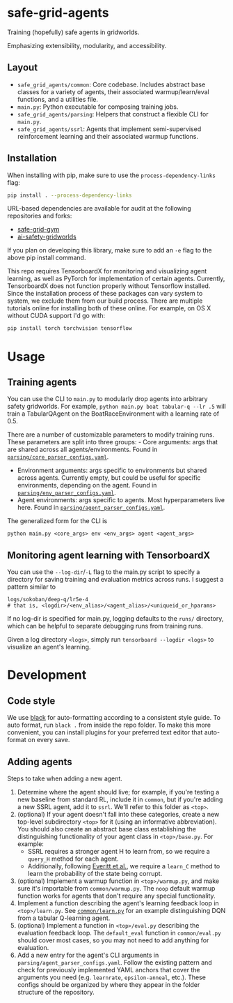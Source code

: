 # safe-grid-agents

Training (hopefully) safe agents in gridworlds.

Emphasizing extensibility, modularity, and accessibility.

## Layout

-   `safe_grid_agents/common`: Core codebase. Includes abstract base
    classes for a variety of agents, their associated warmup/learn/eval
    functions, and a utilities file.
-   `main.py`: Python executable for composing training jobs.
-   `safe_grid_agents/parsing`: Helpers that construct a flexible CLI
    for `main.py`.
-   `safe_grid_agents/ssrl`: Agents that implement semi-supervised
    reinforcement learning and their associated warmup functions.

## Installation
When installing with pip, make sure to use the `process-dependency-links` flag:
```bash
pip install . --process-dependency-links
```
URL-based dependencies are available for audit at the following repositories and forks:
- [safe-grid-gym](https://github.com/jvmancuso/safe-grid-gym)
- [ai-safety-gridworlds](https://github.com/jvmancuso/ai-safety-gridworlds)

If you plan on developing this library, make sure to add an `-e` flag to the above pip install command.

This repo requires TensorboardX for monitoring and visualizing agent learning, as well as PyTorch for implementation of certain agents.  Currently, TensorboardX does not function properly without Tensorflow installed.  Since the installation process of these packages can vary system to system, we exclude them from our build process.  There are multiple tutorials online for installing both of these online.  For example, on OS X without CUDA support I'd go with:
```bash
pip install torch torchvision tensorflow
```

# Usage

## Training agents

You can use the CLI to `main.py` to modularly drop agents into arbitrary
safety gridworlds. For example, `python main.py boat tabular-q --lr .5`
will train a TabularQAgent on the BoatRaceEnvironment with a learning
rate of 0.5.

There are a number of customizable parameters to modify training runs.
These parameters are split into three groups: - Core arguments: args
that are shared across all agents/environments. Found in
[`parsing/core_parser_configs.yaml`](https://github.com/jvmancuso/safe-grid-agents/blob/master/safe_grid_agents/parsing/core_parser_configs.yaml).
- Environment arguments: args specific to environments but shared across
agents. Currently empty, but could be useful for specific environments,
depending on the agent. Found in
[`parsing/env_parser_configs.yaml`](https://github.com/jvmancuso/safe-grid-agents/blob/master/safe_grid_agents/parsing/env_parser_configs.yaml).
- Agent environments: args specific to agents. Most hyperparameters live
here. Found in
[`parsing/agent_parser_configs.yaml`](https://github.com/jvmancuso/safe-grid-agents/blob/master/safe_grid_agents/parsing/agent_parser_configs.yaml).

The generalized form for the CLI is

``` {.bash}
python main.py <core_args> env <env_args> agent <agent_args>
```

## Monitoring agent learning with TensorboardX

You can use the `--log-dir`/`-L` flag to the main.py script to specify a
directory for saving training and evaluation metrics across runs. I
suggest a pattern similar to

``` {.bash}
logs/sokoban/deep-q/lr5e-4
# that is, <logdir>/<env_alias>/<agent_alias>/<uniqueid_or_hparams>
```

If no log-dir is specified for main.py, logging defaults to the `runs/`
directory, which can be helpful to separate debugging runs from training
runs.

Given a log directory `<logs>`, simply run `tensorboard --logdir <logs>`
to visualize an agent's learning.

# Development

## Code style
We use [black](https://github.com/ambv/black) for auto-formatting according to a consistent style guide.  To auto format, run `black .` from inside the repo folder.  To make this more convenient, you can install plugins for your preferred text editor that auto-format on every save.

## Adding agents

Steps to take when adding a new agent.

1.  Determine where the agent should live; for example, if you're
    testing a new baseline from standard RL, include it in `common`, but
    if you're adding a new SSRL agent, add it to `ssrl`. We'll refer to
    this folder as `<top>`.
2.  (optional) If your agent doesn't fall into these categories, create
    a new top-level subdirectory `<top>` for it (using an informative
    abbreviation). You should also create an abstract base class
    establishing the distinguishing functionality of your agent class in
    `<top>/base.py`. For example:
    -   SSRL requires a stronger agent H to learn from, so we require a
        `query_H` method for each agent.
    -   Additionally, following [Everitt et
        al.](https://arxiv.org/abs/1705.08417), we require a `learn_C`
        method to learn the probability of the state being corrupt.
3.  (optional) Implement a warmup function in `<top>/warmup.py`, and
    make sure it's importable from `common/warmup.py`. The `noop`
    default warmup function works for agents that don't require any
    special functionality.
4.  Implement a function describing the agent's learning feedback loop
    in `<top>/learn.py`. See
    [`common/learn.py`](https://github.com/jvmancuso/safe-grid-agents/blob/master/safe_grid_agents/common/learn.py)
    for an example distinguishing DQN from a tabular Q-learning agent.
5.  (optional) Implement a function in `<top>/eval.py` describing the
    evaluation feedback loop. The `default_eval` function in
    `common/eval.py` should cover most cases, so you may not need to add
    anything for evaluation.
6.  Add a new entry for the agent's CLI arguments in
    `parsing/agent_parser_configs.yaml`. Follow the existing pattern and
    check for previously implemented YAML anchors that cover the
    arguments you need (e.g. `learnrate`, `epsilon-anneal`, etc.). These
    configs should be organized by where they appear in the folder
    structure of the repository.
